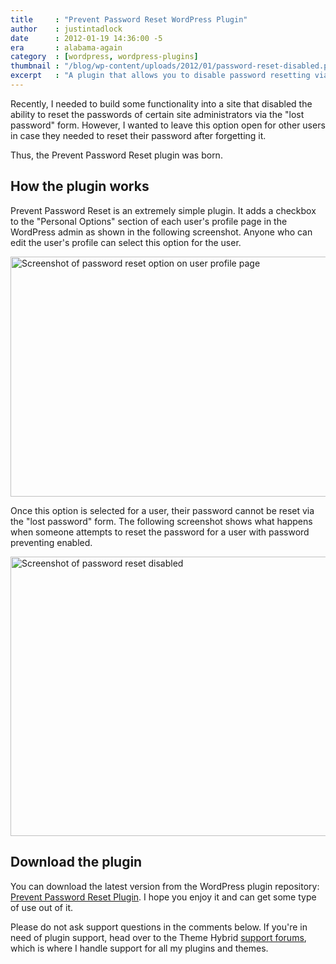 ```yaml
---
title     : "Prevent Password Reset WordPress Plugin"
author    : justintadlock
date      : 2012-01-19 14:36:00 -5
era       : alabama-again
category  : [wordpress, wordpress-plugins]
thumbnail : "/blog/wp-content/uploads/2012/01/password-reset-disabled.png"
excerpt   : "A plugin that allows you to disable password resetting via the \"lost password\" form on a per-user basis."
---
```


Recently, I needed to build some functionality into a site that disabled the ability to reset the passwords of certain site administrators via the "lost password" form.  However, I wanted to leave this option open for other users in case they needed to reset their password after forgetting it.

Thus, the Prevent Password Reset plugin was born.

<h2>How the plugin works</h2>

Prevent Password Reset is an extremely simple plugin.  It adds a checkbox to the "Personal Options" section of each user's profile page in the WordPress admin as shown in the following screenshot.  Anyone who can edit the user's profile can select this option for the user.

<img src="http://justintadlock.com/blog/wp-content/uploads/2012/01/password-reset-profile-page.png" alt="Screenshot of password reset option on user profile page" title="User Personal Options: Password Reset" width="600" height="384" class="aligncenter size-full wp-image-4436" />

Once this option is selected for a user, their password cannot be reset via the "lost password" form.  The following screenshot shows what happens when someone attempts to reset the password for a user with password preventing enabled.

<img src="http://justintadlock.com/blog/wp-content/uploads/2012/01/password-reset-disabled.png" alt="Screenshot of password reset disabled" title="Password Reset Disabled" width="600" height="447" class="aligncenter size-full wp-image-4437" />

<h2>Download the plugin</h2>

You can download the latest version from the WordPress plugin repository:  <a href="http://wordpress.org/extend/plugins/prevent-password-reset" title="Prevent Password Reset: WordPress Plugin">Prevent Password Reset Plugin</a>.  I hope you enjoy it and can get some type of use out of it.

<p class="alert">Please do not ask support questions in the comments below.  If you're in need of plugin support, head over to the Theme Hybrid <a href="http://themehybrid.com/support" title="Theme Hybrid Support">support forums</a>, which is where I handle support for all my plugins and themes.</p>

